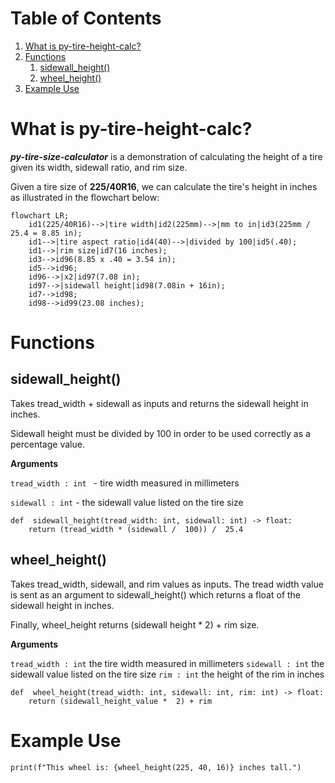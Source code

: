 # Table of Contents

 1. [What is py-tire-height-calc?](https://github.com/zhayes84/py-tire-height-calc/edit/main/README.md#what-is-py-tire-height-calc)
 2. [Functions](https://github.com/zhayes84/py-tire-height-calc/edit/main/README.md#functions)
	 1. [sidewall_height()](https://github.com/zhayes84/py-tire-height-calc/edit/main/README.md#sidewall_height)
	 2. [wheel_height()](https://github.com/zhayes84/py-tire-height-calc/edit/main/README.md#wheel_height)
3. [Example Use](https://github.com/zhayes84/py-tire-height-calc/edit/main/README.md#example-use)
# What is py-tire-height-calc?
***py-tire-size-calculator*** is a demonstration of calculating the height of a tire given its width, sidewall ratio, and rim size.

Given a tire size of **225/40R16**, we can calculate the tire's height in inches as illustrated in the flowchart below:

```mermaid
flowchart LR;
    id1(225/40R16)-->|tire width|id2(225mm)-->|mm to in|id3(225mm / 25.4 = 8.85 in);
    id1-->|tire aspect ratio|id4(40)-->|divided by 100|id5(.40);
    id1-->|rim size|id7(16 inches);
    id3-->id96(8.85 x .40 = 3.54 in);
    id5-->id96;
    id96-->|x2|id97(7.08 in);
    id97-->|sidewall height|id98(7.08in + 16in);
    id7-->id98;
    id98-->id99(23.08 inches);
```
# Functions
## sidewall_height()

Takes tread_width + sidewall as inputs and returns the sidewall height in inches.

Sidewall height must be divided by 100 in order to be used correctly as a percentage value.

**Arguments** 

`tread_width : int
` - tire width measured in millimeters

`sidewall : int` - the sidewall value listed on the tire size
``` 
def  sidewall_height(tread_width: int, sidewall: int) -> float:
	return (tread_width * (sidewall /  100)) /  25.4
```
## wheel_height()

Takes tread_width, sidewall, and rim values as inputs. The tread width value is sent as an argument to sidewall_height() which returns a float of the sidewall height in inches.

Finally, wheel_height returns (sidewall height * 2) + rim size.

**Arguments** 

`tread_width : int`
the tire width measured in millimeters
`sidewall : int`
the sidewall value listed on the tire size
`rim : int`
the height of the rim in inches
```
def  wheel_height(tread_width: int, sidewall: int, rim: int) -> float:
	return (sidewall_height_value *  2) + rim
```
# Example Use
```
print(f"This wheel is: {wheel_height(225, 40, 16)} inches tall.")
```
